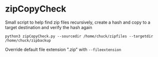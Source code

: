 # zipCopyCheck

Small script to help find zip files recursively, create a hash and copy to a target destination and verify the hash again

```python3 zipCopyCheck.py --sourcedir /home/chuck/zipfiles --targetdir /home/chuck/zipbackup```

Override default file extension ".zip" with ```--fileextension```
